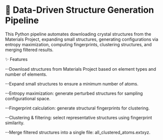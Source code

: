 # 🚀 Data-Driven Structure Generation Pipeline

This Python pipeline automates downloading crystal structures from the Materials Project, expanding small structures, generating configurations via entropy maximization, computing fingerprints, clustering structures, and merging filtered results.

✨ Features

--Download structures from Materials Project based on element types and number of elements.

--Expand small structures to ensure a minimum number of atoms.

--Entropy maximization: generate perturbed structures for sampling configurational space.

--Fingerprint calculation: generate structural fingerprints for clustering.

--Clustering & filtering: select representative structures using fingerprint similarity.

--Merge filtered structures into a single file: all_clustered_atoms.extxyz.

